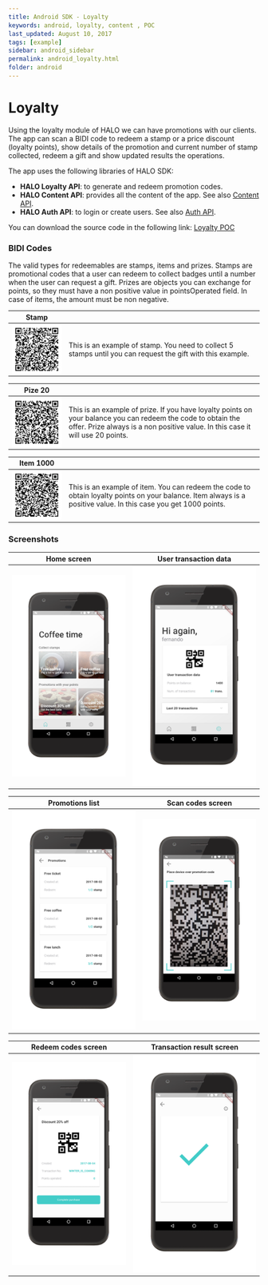 ```yaml
---
title: Android SDK - Loyalty 
keywords: android, loyalty, content , POC
last_updated: August 10, 2017
tags: [example]
sidebar: android_sidebar
permalink: android_loyalty.html
folder: android
---
```


# Loyalty

Using the loyalty module of HALO we can have promotions with our clients. The app can scan a BIDI code to redeem a stamp or a price discount (loyalty points), show details of the promotion and current number of stamp collected, redeem a gift and show updated results the operations.

The app uses the following libraries of HALO SDK:

- **HALO Loyalty API**: to generate and redeem promotion codes.
- **HALO Content API**: provides all the content of the app. See also [Content API](./android_content_overview.html).
- **HALO Auth API**: to login or create users. See also [Auth API](./android_notifications_overview.html).

You can download the source code in the following link: [Loyalty POC](https://bitbucket.org/fernandosouto/halo-loyalty)

### BIDI Codes

The valid types for redeemables are stamps, items and prizes. Stamps are promotional codes that a user can redeem to collect badges until a number when the user can request a gift. Prizes are objects you can exchange for points, so they must have a non positive value in pointsOperated field. In case of items, the amount must be non negative.

<style type="text/css">
img[alt="Stamp code"] { 
  max-width:  100px; 
  display: block;
}
img[alt="Prize 20"] { 
  max-width:  100px; 
  display: block;
}
img[alt="Item 1000"] { 
  max-width:  100px; 
  display: block;
}
</style>

| Stamp | |
|-----------------|---------|
| ![Stamp code](./images/stamp.png) | This is an example of stamp. You need to collect 5 stamps until you can request the gift with this example.|

| Pize 20 | |
|-----------------|---------|
| ![Prize 20](./images/prize20.png) | This is an example of prize. If you have loyalty points on your balance you can redeem the code to obtain the offer. Prize always is a non positive value. In this case it will use 20 points. |

| Item 1000 | |
|-----------------|---------|
| ![Item 1000](./images/item1000.png) | This is an example of item. You can redeem the code to obtain loyalty points on your balance. Item always is a positive value. In this case you get 1000 points. |


### Screenshots

| Home screen | User transaction data |
|-----------------|---------|
| ![Home screen](./images/home_loyalty.png) | ![User transaction data](./images/user_data.png)|


| Promotions list | Scan codes screen |
|------------------|---------------------|
| ![Promotions list](./images/stamp_list.png)| ![Scan codes](./images/scan.png)|

| Redeem codes screen | Transaction result screen |
|------------------|---------------------|
| ![Redeem codes screen](./images/purchase_item.png)| ![Transaction result screen](./images/transaction_info.png)|